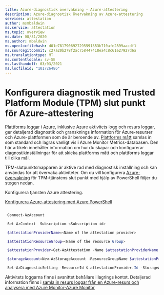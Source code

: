 ```yaml
---
title: Azure-diagnostisk övervakning – Azure-attestering
description: Azure-diagnostisk övervakning av Azure-attestering
services: attestation
author: msmbaldwin
ms.service: attestation
ms.topic: overview
ms.date: 08/31/2020
ms.author: mbaldwin
ms.openlocfilehash: d01e7817906927295591353b710afe2899aacdf1
ms.sourcegitcommit: c27a20b278f2ac758447418ea4c8c61e27927d6a
ms.translationtype: MT
ms.contentlocale: sv-SE
ms.lasthandoff: 03/03/2021
ms.locfileid: "101726486"
---
```

# <a name="setting-up-diagnostics-with-trusted-platform-module-tpm-endpoint-of-azure-attestation"></a>Konfigurera diagnostik med Trusted Platform Module (TPM) slut punkt för Azure-attestering

[Plattforms loggar](../azure-monitor/essentials/platform-logs-overview.md) i Azure, inklusive Azure aktivitets logg och resurs loggar, ger detaljerad diagnostik och gransknings information för Azure-resurser och Azure-plattformen som de är beroende av. [Plattforms mått](../azure-monitor/essentials/data-platform-metrics.md) samlas in som standard och lagras vanligt vis i Azure Monitor Metrics-databasen. Den här artikeln innehåller information om hur du skapar och konfigurerar diagnostikinställningar för att skicka plattforms mått och plattforms loggar till olika mål. 

TPM-slutpunktsmapparen är aktive rad med diagnostisk inställning och kan användas för att övervaka aktiviteter. Om du vill konfigurera [Azure-övervakning](../azure-monitor/overview.md) för TPM-tjänstens slut punkt med hjälp av PowerShell följer du stegen nedan. 

Konfigurera tjänsten Azure attestering. 

[Konfigurera Azure-attestering med Azure PowerShell](./quickstart-powershell.md)

```powershell

 Connect-AzAccount 

 Set-AzContext -Subscription <Subscription id> 

 $attestationProviderName=<Name of the attestation provider> 

 $attestationResourceGroup=<Name of the resource Group> 

 $attestationProvider=Get-AzAttestation -Name $attestationProviderName -ResourceGroupName $attestationResourceGroup 

 $storageAccount=New-AzStorageAccount -ResourceGroupName $attestationProvider.ResourceGroupName -Name <Storage Account Name> -SkuName Standard_LRS -Location <Location> 

 Set-AzDiagnosticSetting -ResourceId $ attestationProvider.Id -StorageAccountId $ storageAccount.Id -Enabled $true 

```
Aktivitets loggarna finns i avsnittet behållare i lagrings kontot. Detaljerad information finns i [samla in resurs loggar från en Azure-resurs och analysera med Azure Monitor-Azure Monitor](../azure-monitor/essentials/tutorial-resource-logs.md)
